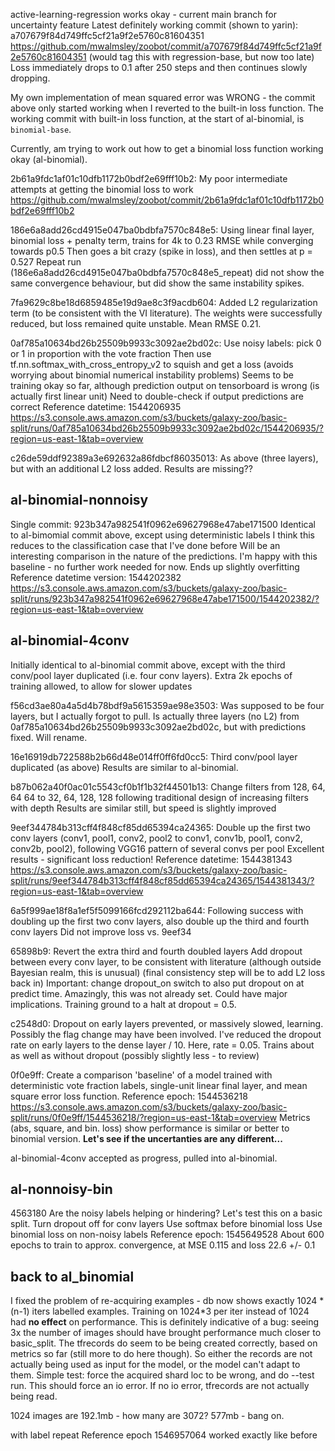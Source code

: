 active-learning-regression works okay - current main branch for uncertainty feature
Latest definitely working commit (shown to yarin): a707679f84d749ffc5cf21a9f2e5760c81604351
https://github.com/mwalmsley/zoobot/commit/a707679f84d749ffc5cf21a9f2e5760c81604351
(would tag this with regression-base, but now too late)
Loss immediately drops to 0.1 after 250 steps and then continues slowly dropping.



My own implementation of mean squared error was WRONG - the commit above only started working when I reverted to the built-in loss function.
The working commit with built-in loss function, at the start of al-binomial, is `binomial-base`.

Currently, am trying to work out how to get a binomial loss function working okay
(al-binomial).

2b61a9fdc1af01c10dfb1172b0bdf2e69fff10b2:
My poor intermediate attempts at getting the binomial loss to work
https://github.com/mwalmsley/zoobot/commit/2b61a9fdc1af01c10dfb1172b0bdf2e69fff10b2

186e6a8add26cd4915e047ba0bdbfa7570c848e5:
Using linear final layer, binomial loss + penalty term, trains for 4k to 0.23 RMSE while converging towards p0.5
Then goes a bit crazy (spike in loss), and then settles at p = 0.527
Repeat run (186e6a8add26cd4915e047ba0bdbfa7570c848e5_repeat) did not show the same convergence behaviour, but did show the same instability spikes.

7fa9629c8be18d6859485e19d9ae8c3f9acdb604:
Added L2 regularization term (to be consistent with the VI literature).
The weights were successfully reduced, but loss remained quite unstable. Mean RMSE 0.21.

0af785a10634bd26b25509b9933c3092ae2bd02c:
Use noisy labels: pick 0 or 1 in proportion with the vote fraction
Then use tf.nn.softmax_with_cross_entropy_v2 to squish and get a loss
(avoids worrying about binomial numerical instability problems)
Seems to be training okay so far, although prediction output on tensorboard is wrong (is actually first linear unit)
Need to double-check if output predictions are correct
Reference datetime: 1544206935
https://s3.console.aws.amazon.com/s3/buckets/galaxy-zoo/basic-split/runs/0af785a10634bd26b25509b9933c3092ae2bd02c/1544206935/?region=us-east-1&tab=overview


c26de59ddf92389a3e692632a86fdbcf86035013:
As above (three layers), but with an additional L2 loss added. 
Results are missing??


## al-binomial-nonnoisy

Single commit: 923b347a982541f0962e69627968e47abe171500
Identical to al-bimomial commit above, except using deterministic labels
I think this reduces to the classification case that I've done before
Will be an interesting comparison in the nature of the predictions.
I'm happy with this baseline - no further work needed for now.
Ends up slightly overfitting
Reference datetime version: 1544202382
https://s3.console.aws.amazon.com/s3/buckets/galaxy-zoo/basic-split/runs/923b347a982541f0962e69627968e47abe171500/1544202382/?region=us-east-1&tab=overview


## al-binomial-4conv
Initially identical to al-binomial commit above, except with the third conv/pool layer duplicated (i.e. four conv layers).
Extra 2k epochs of training allowed, to allow for slower updates

f56cd3ae80a4a5d4b78bdf9a5615359ae98e3503:
Was supposed to be four layers, but I actually forgot to pull.
Is actually three layers (no L2) from 0af785a10634bd26b25509b9933c3092ae2bd02c, but with predictions fixed. Will rename.

16e16919db722588b2b66d48e014ff0ff6fd0cc5:
Third conv/pool layer duplicated (as above)
Results are similar to al-binomial.

b87b062a40f0ac01c5543cf0b1f1b32f44501b13:
Change filters from 128, 64, 64 64 to 32, 64, 128, 128 following traditional design of increasing filters with depth
Results are similar still, but speed is slightly improved

9eef344784b313cff4f848cf85dd65394ca24365:
Double up the first two conv layers (conv1, pool1, conv2, pool2 to conv1, conv1b, pool1, conv2, conv2b, pool2), following VGG16 pattern of several convs per pool
Excellent results - significant loss reduction!
Reference datetime: 1544381343
https://s3.console.aws.amazon.com/s3/buckets/galaxy-zoo/basic-split/runs/9eef344784b313cff4f848cf85dd65394ca24365/1544381343/?region=us-east-1&tab=overview

6a5f999ae18f8a1ef5f5099166fcd292112ba644:
Following success with doubling up the first two conv layers, also double up the third and fourth conv layers
Did not improve loss vs. 9eef34

65898b9: 
Revert the extra third and fourth doubled layers
Add dropout between every conv layer, to be consistent with literature (although outside Bayesian realm, this is unusual)
(final consistency step will be to add L2 loss back in)
Important: change dropout_on switch to also put dropout on at predict time. Amazingly, this was not already set. Could have major implications.
Training ground to a halt at dropout = 0.5.

c2548d0:
Dropout on early layers prevented, or massively slowed, learning. Possibly the flag change may have been involved.
I've reduced the dropout rate on early layers to the dense layer / 10. Here, rate = 0.05.
Trains about as well as without dropout (possibly slightly less - to review)

0f0e9ff:
Create a comparison 'baseline' of a model trained with deterministic vote fraction labels, single-unit linear final layer, and mean square error loss function.
Reference epoch: 1544536218
https://s3.console.aws.amazon.com/s3/buckets/galaxy-zoo/basic-split/runs/0f0e9ff/1544536218/?region=us-east-1&tab=overview
Metrics (abs, square, and bin. loss) show performance is similar or better to binomial version.
**Let's see if the uncertanties are any different...**

al-binomial-4conv accepted as progress, pulled into al-binomial.

## al-nonnoisy-bin 

4563180
Are the noisy labels helping or hindering? Let's test this on a basic split.
Turn dropout off for conv layers
Use softmax before binomial loss
Use binomial loss on non-noisy labels
Reference epoch: 1545649528
About 600 epochs to train to approx. convergence, at MSE 0.115 and loss 22.6 +/- 0.1

## back to al_binomial

I fixed the problem of re-acquiring examples - db now shows exactly 1024 * (n-1) iters labelled examples.
Training on 1024*3 per iter instead of 1024 had **no effect** on performance. 
This is definitely indicative of a bug: seeing 3x the number of images should have brought performance much closer to basic_split.
The tfrecords do seem to be being created correctly, based on metrics so far (still more to do here though).
So either the records are not actually being used as input for the model, or the model can't adapt to them.
Simple test: force the acquired shard loc to be wrong, and do --test run. This should force an io error.
If no io error, tfrecords are not actually being read.

1024 images are 192.1mb - how many are 3072? 577mb - bang on.

with label repeat
Reference epoch 1546957064
worked exactly like before
